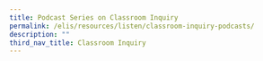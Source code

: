 ```yaml
---
title: Podcast Series on Classroom Inquiry
permalink: /elis/resources/listen/classroom-inquiry-podcasts/
description: ""
third_nav_title: Classroom Inquiry
---
```

